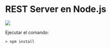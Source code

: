 # REST Server en Node.js

![](https://img.shields.io/badge/version-0.2.0-brightgreen)

Ejecutar el comando:

```
> npm install
```
